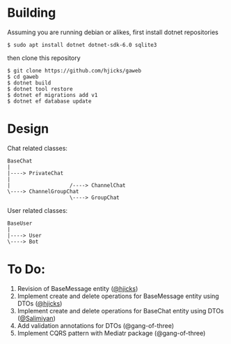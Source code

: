 # Building

Assuming you are running debian or alikes, first install dotnet repositories
```
$ sudo apt install dotnet dotnet-sdk-6.0 sqlite3
```
then clone this repository
```
$ git clone https://github.com/hjicks/gaweb
$ cd gaweb
$ dotnet build
$ dotnet tool restore 
$ dotnet ef migrations add v1
$ dotnet ef database update
```


# Design

Chat related classes:
```
BaseChat
|
|----> PrivateChat
|
|                   /----> ChannelChat
\----> ChannelGroupChat
                    \----> GroupChat
```

User related classes:
```
BaseUser
|
|----> User
\----> Bot
```


# To Do:
1. Revision of BaseMessage entity ([@hjicks](https://github.com/hjicks))
2. Implement create and delete operations for BaseMessage entity using DTOs ([@hjicks](https://github.com/hjicks))
3. Implement create and delete operations for BaseChat entity using DTOs ([@Salimiyan](https://github.com/Salimiyan))
4. Add validation annotations for DTOs (@gang-of-three)
5. Implement CQRS pattern with Mediatr package (@gang-of-three)
